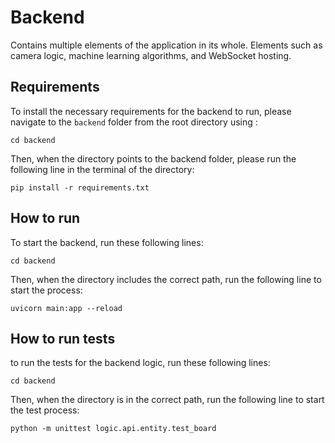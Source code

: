 # Backend

Contains multiple elements of the application in its whole. Elements such as camera logic, machine learning algorithms, and WebSocket hosting.

## Requirements

To install the necessary requirements for the backend to run, please navigate to the ``backend`` folder from the root directory using :

    cd backend

Then, when the directory points to the backend folder, please run the following line in the terminal of the directory:

    pip install -r requirements.txt


## How to run

To start the backend, run these following lines:

    cd backend

Then, when the directory includes the correct path, run the following line to start the process:

    uvicorn main:app --reload

## How to run tests

to run the tests for the backend logic, run these following lines:

    cd backend

Then, when the directory is in the correct path, run the following line to start the test process:

    python -m unittest logic.api.entity.test_board
